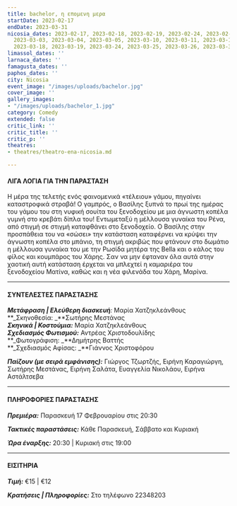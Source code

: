 ```yaml
---
title: bachelor, η επομενη μερα
startDate: 2023-02-17
endDate: 2023-03-31
nicosia_dates: 2023-02-17, 2023-02-18, 2023-02-19, 2023-02-24, 2023-02-25, 2023-02-26,
  2023-03-03, 2023-03-04, 2023-03-05, 2023-03-10, 2023-03-11, 2023-03-12, 2023-03-17,
  2023-03-18, 2023-03-19, 2023-03-24, 2023-03-25, 2023-03-26, 2023-03-31
limassol_dates: ''
larnaca_dates: ''
famagusta_dates: ''
paphos_dates: ''
city: Nicosia
event_image: "/images/uploads/bachelor.jpg"
cover_image: ''
gallery_images:
- "/images/uploads/bachelor_1.jpg"
category: Comedy
extended: false
critic_link: ''
critic_title: ''
critic_p: ''
theatres:
- theatres/theatro-ena-nicosia.md

---
```

#### ΛΙΓΑ ΛΟΓΙΑ ΓΙΑ ΤΗΝ ΠΑΡΑΣΤΑΣΗ

​Η μέρα της τελετής ενός φαινομενικά «τέλειου» γάμου, πηγαίνει καταστροφικά στραβά! Ο γαμπρός, o Βασίλης ξυπνά το πρωί της ημέρας του γάμου του στη νυφική σουίτα του ξενοδοχείου με μια άγνωστη κοπέλα γυμνή στο κρεβάτι δίπλα του! Εντωμεταξύ η μέλλουσα γυναίκα του Ρένα, από στιγμή σε στιγμή καταφθάνει στο ξενοδοχείο. Ο Βασίλης στην προσπάθεια του να «σώσει» την κατάσταση καταφέρνει να κρύψει την άγνωστη κοπέλα στο μπάνιο, τη στιγμή ακριβώς που φτάνουν στο δωμάτιο η μέλλουσα γυναίκα του με την Ρωσίδα μητέρα της Bella και ο κάλος του φίλος και κουμπάρος του Χάρης. Σαν να μην έφταναν όλα αυτά στην χαοτική αυτή κατάσταση έρχεται να μπλεχτεί η καμαριέρα του ξενοδοχείου Ματίνα, καθώς και η νέα φιλενάδα του Χάρη, Μαρίνα.

***

#### ΣΥΝΤΕΛΕΣΤΕΣ ΠΑΡΑΣΤΑΣΗΣ

**_Μετάφραση | Ελεύθερη διασκευή_**_:_ Μαρία Χατζηκλεάνθους  
**_Σκηνοθεσία: _**Σωτήρης Μεστάνας  
**_Σκηνικά | Κοστούμια:_** Μαρία Χατζηκλεάνθους  
**_Σχεδιασμός Φωτισμού:_** Αντρέας Χριστοδουλίδης  
**_Φωτογράφιση: _**Δημήτρης Βαττής  
**_Σχεδιασμός Αφίσας: _**Γιάννος Χριστοφόρου

**_Παίζουν (με σειρά εμφάνισης):_** Γιώργος Τζωρτζής, Ειρήνη Καραγιώργη, Σωτήρης Μεστάνας, Ειρήνη Σαλάτα, Ευαγγελία Νικολάου, Ειρήνα Αστάλτσεβα

***

#### ΠΛΗΡΟΦΟΡΙΕΣ ΠΑΡΑΣΤΑΣΗΣ

**_Πρεμιέρα:_** Παρασκευή 17 Φεβρουαρίου στις 20:30

**_Τακτικές παραστάσεις:_** Κάθε Παρασκευή, Σάββατο και Κυριακή

**_Ώρα έναρξης:_** 20:30 | Κυριακή στις 19:00

***

#### ΕΙΣΙΤΗΡΙΑ

**_Τιμή:_** €15 | €12

**_Κρατήσεις | Πληροφορίες:_** Στο τηλέφωνο 22348203